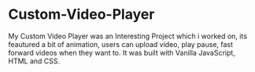 # Custom-Video-Player
My Custom Video Player was an Interesting Project which i worked on, its feautured a bit of animation, users can upload video, play pause, fast forward videos when they want to. It was built with Vanilla JavaScript, HTML and CSS.
